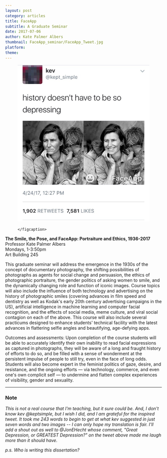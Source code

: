 ```yaml
---
layout: post
category: articles
title: FaceApp
subtitle: A Graduate Seminar
date: 2017-07-06
author: Kate Palmer Albers
thumbnail: FaceApp_seminar/FaceApp_Tweet.jpg
platform: 
theme:
---
```


<figure class="figure">
	<img src="../assets/images/FaceApp_seminar/FaceApp_Tweet.jpg" alt="So cute!" />
	<figcaption>
	
	</figcaption>
</figure>

**The Smile, the Pose, and FaceApp: Portraiture and Ethics, 1936-2017**
Professor Kate Palmer Albers                                                                                           
Mondays, 1-3:50pm                                                                                                                               
Art Building 245

This graduate seminar will address the emergence in the 1930s of the concept of documentary photography, the shifting possibilities of photographs as agents for social change and persuasion, the ethics of photographic portraiture, the gender politics of asking women to smile, and the dynamically changing role and function of iconic images. Course topics will also include the influence of both technology and advertising on the history of photographic smiles (covering advances in film speed and dentistry as well as Kodak's early 20th century advertising campaigns in the US), artificial intelligence in machine learning and computer facial recognition, and the effects of social media, meme culture, and viral social contagion on each of the above. This course will also include several practicums designed to enhance students' technical facility with the latest advances in flattering selfie angles and beautifying, age-defying apps. 

Outcomes and assessments: Upon completion of the course students will be able to accurately identify their own inability to read facial expressions as captured in photographs, they will be aware of a long and fraught history of efforts to do so, and be filled with a sense of wonderment at the persistent impulse of people to still try, even in the face of long odds. Students will also become expert in the feminist politics of gaze, desire, and resistance, and the ongoing efforts — via technology, commerce, and even one's own complicit self — to undermine and flatten complex experiences of visibility, gender and sexuality. 





**************

### **Note**

*This is not a real course that I'm teaching, but it sure could be. And, I don't know kev @keptsimple, but I wish I did, and I am grateful for the inspired tweet. It took me 243 words to begin to get at what kev suggested in just seven words and two images -- I can only hope my translation is fair. I'll add a shout out as well to @JonEHecht whose comment, "Great Depression, or GREATEST Depression?" on the tweet above made me laugh more than it should have.*

*p.s. Who is writing this dissertation?*
